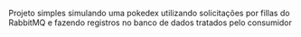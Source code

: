 Projeto simples simulando uma pokedex utilizando solicitações por fillas do RabbitMQ e fazendo registros no banco de dados tratados pelo consumidor
